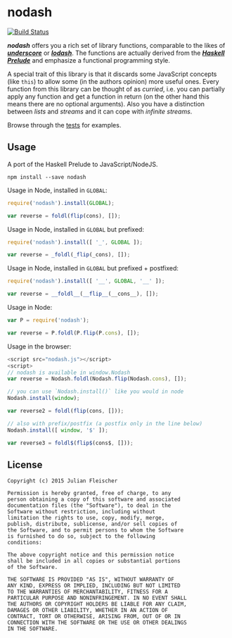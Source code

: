 nodash
======

[![Build Status](https://travis-ci.org/scravy/nodash.svg?branch=master)](https://travis-ci.org/scravy/nodash)

***nodash*** offers you a rich set of library functions, comparable to
the likes of [***underscore***](http://underscorejs.org/)
or [***lodash***](https://lodash.com/).
The functions are actually derived
from the [***Haskell Prelude***](https://hackage.haskell.org/package/base-4.7.0.0/docs/Prelude.html)
and emphasize a functional programming style.

A special
trait of this library is that it discards some JavaScript concepts (like
`this`) to allow some (in the authors opinion) more useful ones. Every function
from this library can be thought of as *curried*, i.e. you can partially apply
any function and get a function in return (on the other hand this means there are
no optional arguments). Also you have a distinction between *lists* and *streams*
and it can cope with *infinite streams*.

Browse through the [tests](https://github.com/scravy/nodash/tree/master/test) for examples.


Usage
-----

A port of the Haskell Prelude to JavaScript/NodeJS.

    npm install --save nodash

Usage in Node, installed in `GLOBAL`:

```JavaScript
require('nodash').install(GLOBAL);

var reverse = foldl(flip(cons), []);
```

Usage in Node, installed in `GLOBAL` but prefixed:

```JavaScript
require('nodash').install([ '_', GLOBAL ]);

var reverse = _foldl(_flip(_cons), []);
```

Usage in Node, installed in `GLOBAL` but prefixed + postfixed:

```JavaScript
require('nodash').install([ '__', GLOBAL, '__' ]);

var reverse = __foldl__(__flip__(__cons__), []);
```

Usage in Node:

```JavaScript
var P = require('nodash');

var reverse = P.foldl(P.flip(P.cons), []);
```

Usage in the browser:

```JavaScript
<script src="nodash.js"></script>
<script>
// nodash is available in window.Nodash
var reverse = Nodash.foldl(Nodash.flip(Nodash.cons), []);

// you can use `Nodash.install()` like you would in node
Nodash.install(window);

var reverse2 = foldl(flip(cons, []));

// also with prefix/postfix (a postfix only in the line below)
Nodash.install([ window, '$' ]);

var reverse3 = foldl$(flip$(cons$, []));
```

License
-------

    Copyright (c) 2015 Julian Fleischer

    Permission is hereby granted, free of charge, to any
    person obtaining a copy of this software and associated
    documentation files (the "Software"), to deal in the
    Software without restriction, including without
    limitation the rights to use, copy, modify, merge,
    publish, distribute, sublicense, and/or sell copies of
    the Software, and to permit persons to whom the Software
    is furnished to do so, subject to the following
    conditions:

    The above copyright notice and this permission notice
    shall be included in all copies or substantial portions
    of the Software.

    THE SOFTWARE IS PROVIDED "AS IS", WITHOUT WARRANTY OF
    ANY KIND, EXPRESS OR IMPLIED, INCLUDING BUT NOT LIMITED
    TO THE WARRANTIES OF MERCHANTABILITY, FITNESS FOR A
    PARTICULAR PURPOSE AND NONINFRINGEMENT. IN NO EVENT SHALL
    THE AUTHORS OR COPYRIGHT HOLDERS BE LIABLE FOR ANY CLAIM,
    DAMAGES OR OTHER LIABILITY, WHETHER IN AN ACTION OF
    CONTRACT, TORT OR OTHERWISE, ARISING FROM, OUT OF OR IN
    CONNECTION WITH THE SOFTWARE OR THE USE OR OTHER DEALINGS
    IN THE SOFTWARE.

